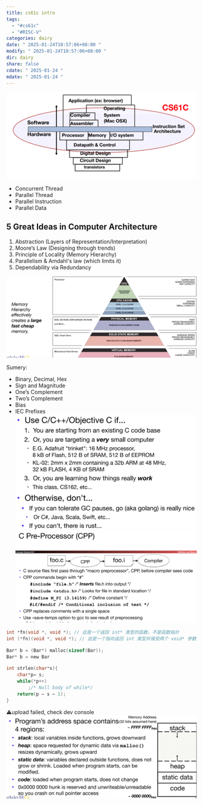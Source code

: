 ```yaml
---
title: cs61c intro
tags:
  - "#cs61c"
  - "#RISC-V"
categories: dairy
date: " 2025-01-24T10:57:06+08:00 "
modify: " 2025-01-24T10:57:06+08:00 "
dir: dairy
share: false
cdate: " 2025-01-24 "
mdate: " 2025-01-24 "
---
```


![image.png](https://raw.githubusercontent.com/Tendourisu/images/master/202501241058813.png)

- Concurrent Thread
- Parallel Thread
- Parallel Instruction
- Parallel Data

## 5 Great Ideas in Computer Architecture

1. Abstraction (Layers of Representation/Interpretation)
2. Moore’s Law (Designing through trends) 
3. Principle of Locality (Memory Hierarchy) 
4. Parallelism & Amdahl's law (which limits it) 
5. Dependability via Redundancy

![image.png](https://raw.githubusercontent.com/Tendourisu/images/master/202501241230832.png)

Sumery:

- Binary, Decimal, Hex 
- Sign and Magnitude 
- One’s Complement
- Two’s Complement
- Bias
- IEC Prefixes  
![image.png](https://raw.githubusercontent.com/Tendourisu/images/master/202501241549093.png)  
![image.png](https://raw.githubusercontent.com/Tendourisu/images/master/202501241601077.png)

```c
int *fn(void *, void *); // 这是一个返回 int* 类型的函数，不是函数指针
int (*fn)(void *, void *); // 这是一个指向返回 int 类型并接受两个 void* 参数的函数的指针
```

```c
Bar* b = (Bar*) malloc(sizeof(Bar));
Bar* b = new Bar
```

```c
int strlen(char*s){
	char*p= s;
	while(*p++)
		;/* Null body of while*/
	return(p – s – 1);
}
```
⚠️upload failed, check dev console
![image.png](https://raw.githubusercontent.com/Tendourisu/images/master/202501252355443.png)
